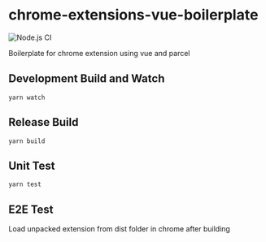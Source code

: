 # chrome-extensions-vue-boilerplate
![Node.js CI](https://github.com/hanabi1224/chrome-extensions-vue-boilerplate/workflows/build/badge.svg)

Boilerplate for chrome extension using vue and parcel

## Development Build and Watch
```
yarn watch
```

## Release Build

```
yarn build
```

## Unit Test
```
yarn test
```

## E2E Test
Load unpacked extension from dist folder in chrome after building
